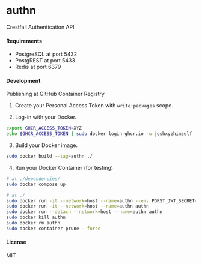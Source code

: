 # authn

Crestfall Authentication API

#### Requirements

- PostgreSQL at port 5432
- PostgREST at port 5433
- Redis at port 6379

#### Development

Publishing at GitHub Container Registry

1. Create your Personal Access Token with `write:packages` scope.

2. Log-in with your Docker.

```sh
export GHCR_ACCESS_TOKEN=XYZ
echo $GHCR_ACCESS_TOKEN | sudo docker login ghcr.io -u joshxyzhimself --password-stdin
```

3. Build your Docker image.

```sh
sudo docker build --tag=authn ./
```

4. Run your Docker Container (for testing)

```sh
# at ./dependencies/
sudo docker compose up
```

```sh
# at ./
sudo docker run -it --network=host --name=authn --env PGRST_JWT_SECRET=4JLbS4XURTDIxQI6/2Rdw5pEkDuRxwjRZ6h0hsRxuIk= authn
sudo docker run -it --network=host --name=authn authn
sudo docker run --detach --network=host --name=authn authn
sudo docker kill authn
sudo docker rm authn
sudo docker container prune --force
```

#### License

MIT